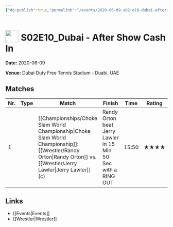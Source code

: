 ```yaml
---
{"dg-publish":true,"permalink":"/events/2020-06-09-s02-e10-dubai-after-show-cash-in/","title":"S02E10_Dubai - After Show Cash In","noteIcon":"","created":"2025-09-01T21:42:45.450+02:00"}
---
```



# <img src="z_Images/ChokeSlam.png" width="40" style="vertical-align:bottom; margin-right:8px;">**S02E10_Dubai - After Show Cash In**

**Date:** 2020-06-09

**Venue:** Dubai Duty Free Tennis Stadium - Duabi, UAE

## Matches

| Nr. | Type | Match | Finish | Time | Rating | Score |
|-----|------|-------|--------|------|--------|-------|
| 1 |  | [[Championships/Choke Slam World Championship\|Choke Slam World Championship]]: [[Wrestler/Randy Orton\|Randy Orton]] vs. [[Wrestler/Jerry Lawler\|Jerry Lawler]] (c) | Randy Orton beat Jerry Lawler in 15 Min 50 Sec with a RING OUT | 15:50 | ★★★★ | 85 |

## Links
- [[Events\|Events]]
- [[Wrestler\|Wrestler]]
